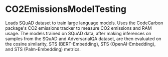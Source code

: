 # CO2EmissionsModelTesting

Loads SQuAD dataset to train large language models. Uses the CodeCarbon package's CO2 emissions tracker to measure CO2 emissions and RAM usage. The models trained on SQuAD data, after making inferences on samples from the SQuAD and AdversarialQA dataset, are then evaluated on the cosine similarity, STS (BERT-Embedding), STS (OpenAI-Embedding), and STS (Palm-Embedding) metrics.
